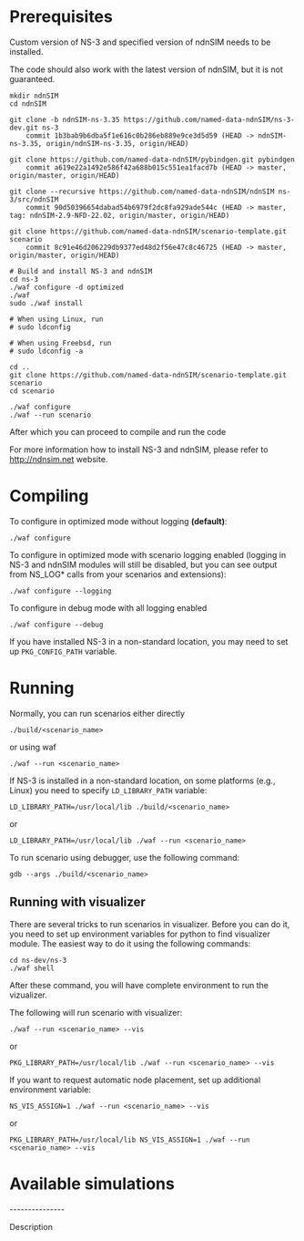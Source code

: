 Prerequisites
=============

Custom version of NS-3 and specified version of ndnSIM needs to be installed.

The code should also work with the latest version of ndnSIM, but it is not guaranteed.

    mkdir ndnSIM
    cd ndnSIM

    git clone -b ndnSIM-ns-3.35 https://github.com/named-data-ndnSIM/ns-3-dev.git ns-3
        commit 1b3bab9b6dba5f1e616c0b286eb889e9ce3d5d59 (HEAD -> ndnSIM-ns-3.35, origin/ndnSIM-ns-3.35, origin/HEAD)

    git clone https://github.com/named-data-ndnSIM/pybindgen.git pybindgen
        commit a619e22a1492e586f42a688b015c551ea1facd7b (HEAD -> master, origin/master, origin/HEAD)
        
    git clone --recursive https://github.com/named-data-ndnSIM/ndnSIM ns-3/src/ndnSIM
        commit 90d50396654dabad54b6979f2dc8fa929ade544c (HEAD -> master, tag: ndnSIM-2.9-NFD-22.02, origin/master, origin/HEAD)

    git clone https://github.com/named-data-ndnSIM/scenario-template.git scenario
        commit 8c91e46d206229db9377ed48d2f56e47c8c46725 (HEAD -> master, origin/master, origin/HEAD)

    # Build and install NS-3 and ndnSIM
    cd ns-3
    ./waf configure -d optimized
    ./waf
    sudo ./waf install

    # When using Linux, run
    # sudo ldconfig

    # When using Freebsd, run
    # sudo ldconfig -a

    cd ..
    git clone https://github.com/named-data-ndnSIM/scenario-template.git scenario
    cd scenario

    ./waf configure
    ./waf --run scenario

After which you can proceed to compile and run the code

For more information how to install NS-3 and ndnSIM, please refer to http://ndnsim.net website.

Compiling
=========

To configure in optimized mode without logging **(default)**:

    ./waf configure

To configure in optimized mode with scenario logging enabled (logging in NS-3 and ndnSIM modules will still be disabled,
but you can see output from NS_LOG* calls from your scenarios and extensions):

    ./waf configure --logging

To configure in debug mode with all logging enabled

    ./waf configure --debug

If you have installed NS-3 in a non-standard location, you may need to set up ``PKG_CONFIG_PATH`` variable.

Running
=======

Normally, you can run scenarios either directly

    ./build/<scenario_name>

or using waf

    ./waf --run <scenario_name>

If NS-3 is installed in a non-standard location, on some platforms (e.g., Linux) you need to specify ``LD_LIBRARY_PATH`` variable:

    LD_LIBRARY_PATH=/usr/local/lib ./build/<scenario_name>

or

    LD_LIBRARY_PATH=/usr/local/lib ./waf --run <scenario_name>

To run scenario using debugger, use the following command:

    gdb --args ./build/<scenario_name>


Running with visualizer
-----------------------

There are several tricks to run scenarios in visualizer.  Before you can do it, you need to set up environment variables for python to find visualizer module.  The easiest way to do it using the following commands:

    cd ns-dev/ns-3
    ./waf shell

After these command, you will have complete environment to run the vizualizer.

The following will run scenario with visualizer:

    ./waf --run <scenario_name> --vis

or

    PKG_LIBRARY_PATH=/usr/local/lib ./waf --run <scenario_name> --vis

If you want to request automatic node placement, set up additional environment variable:

    NS_VIS_ASSIGN=1 ./waf --run <scenario_name> --vis

or

    PKG_LIBRARY_PATH=/usr/local/lib NS_VIS_ASSIGN=1 ./waf --run <scenario_name> --vis

Available simulations
=====================

<Scenario Name>
---------------

Description
